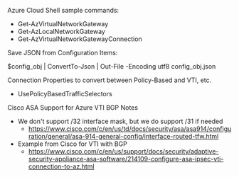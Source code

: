Azure Cloud Shell sample commands:

* Get-AzVirtualNetworkGateway
* Get-AzLocalNetworkGateway
* Get-AzVirtualNetworkGatewayConnection

Save JSON from Configuration Items:

$config_obj | ConvertTo-Json | Out-File -Encoding utf8 config_obj.json

Connection Properties to convert between Policy-Based and VTI, etc.

* UsePolicyBasedTrafficSelectors

Cisco ASA Support for Azure VTI BGP Notes

* We don't support /32 interface mask, but we do support /31 if needed
  * https://www.cisco.com/c/en/us/td/docs/security/asa/asa914/configuration/general/asa-914-general-config/interface-routed-tfw.html
* Example from Cisco for VTI with BGP
  * https://www.cisco.com/c/en/us/support/docs/security/adaptive-security-appliance-asa-software/214109-configure-asa-ipsec-vti-connection-to-az.html
